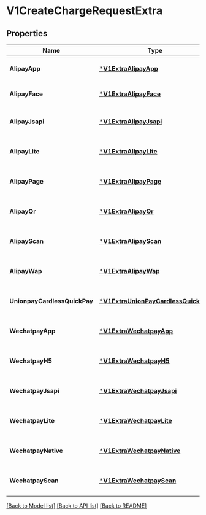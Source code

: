# V1CreateChargeRequestExtra

## Properties
Name | Type | Description | Notes
------------ | ------------- | ------------- | -------------
**AlipayApp** | [***V1ExtraAlipayApp**](v1ExtraAlipayApp.md) | 支付宝 APP 支付元数据 | [optional] [default to null]
**AlipayFace** | [***V1ExtraAlipayFace**](v1ExtraAlipayFace.md) | 支付宝刷脸支付元数据 | [optional] [default to null]
**AlipayJsapi** | [***V1ExtraAlipayJsapi**](v1ExtraAlipayJSAPI.md) | 支付宝 JSAPI 支付元数据 | [optional] [default to null]
**AlipayLite** | [***V1ExtraAlipayLite**](v1ExtraAlipayLite.md) | 支付宝小程序支付元数据 | [optional] [default to null]
**AlipayPage** | [***V1ExtraAlipayPage**](v1ExtraAlipayPage.md) | 支付宝电脑网站支付元数据 | [optional] [default to null]
**AlipayQr** | [***V1ExtraAlipayQr**](v1ExtraAlipayQr.md) | 支付宝二维码支付元数据 | [optional] [default to null]
**AlipayScan** | [***V1ExtraAlipayScan**](v1ExtraAlipayScan.md) | 支付宝扫码（被扫）支付元数据 | [optional] [default to null]
**AlipayWap** | [***V1ExtraAlipayWap**](v1ExtraAlipayWap.md) | 支付宝手机网站支付元数据 | [optional] [default to null]
**UnionpayCardlessQuickPay** | [***V1ExtraUnionPayCardlessQuickPay**](v1ExtraUnionPayCardlessQuickPay.md) | 银联无卡快捷支付元数据 | [optional] [default to null]
**WechatpayApp** | [***V1ExtraWechatpayApp**](v1ExtraWechatpayApp.md) | 微信支付 APP 支付元数据 | [optional] [default to null]
**WechatpayH5** | [***V1ExtraWechatpayH5**](v1ExtraWechatpayH5.md) | 微信支付 H5 支付元数据 | [optional] [default to null]
**WechatpayJsapi** | [***V1ExtraWechatpayJsapi**](v1ExtraWechatpayJsapi.md) | 微信支付 JSAPI 支付元数据 | [optional] [default to null]
**WechatpayLite** | [***V1ExtraWechatpayLite**](v1ExtraWechatpayLite.md) | 微信支付小程序支付元数据 | [optional] [default to null]
**WechatpayNative** | [***V1ExtraWechatpayNative**](v1ExtraWechatpayNative.md) | 微信支付二维码支付元数据 | [optional] [default to null]
**WechatpayScan** | [***V1ExtraWechatpayScan**](v1ExtraWechatpayScan.md) | 微信支付扫码（被扫）支付元数据 | [optional] [default to null]

[[Back to Model list]](../README.md#documentation-for-models) [[Back to API list]](../README.md#documentation-for-api-endpoints) [[Back to README]](../README.md)


